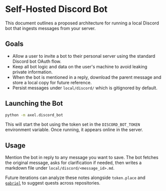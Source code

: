 # Self-Hosted Discord Bot

This document outlines a proposed architecture for running a local Discord bot
that ingests messages from your server.

## Goals

- Allow a user to invite a bot to their personal server using the standard
  Discord bot OAuth flow.
- Keep all bot logic and data on the user's machine to avoid leaking private
  information.
- When the bot is mentioned in a reply, download the parent message and store a
  local copy for future reference.
- Persist messages under `local/discord/` which is gitignored by default.

## Launching the Bot

```bash
python -m axel.discord_bot
```

This will start the bot using the token set in the `DISCORD_BOT_TOKEN`
environment variable. Once running, it appears online in the server.

## Usage

Mention the bot in reply to any message you want to save. The bot fetches the
original message, asks for clarification if needed, then writes a markdown file
under `local/discord/<message_id>.md`.

Future iterations can analyze these notes alongside `token.place` and
[`gabriel`](https://github.com/futuroptimist/gabriel) to suggest quests across
repositories.
